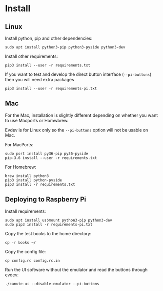 # Install

## Linux

Install python, pip and other dependencies:

    sudo apt install python3-pip python3-pyside python3-dev

Install other requirements: 

    pip3 install --user -r requirements.txt 

If you want to test and develop the direct button interface (`--pi-buttons`) then you will need extra packages

    pip3 install --user -r requirements-pi.txt

## Mac
For the Mac, installation is slightly different depending on whether you want to use Macports or Homwbrew.

Evdev is for Linux only so the `--pi-buttons` option will not be usable on Mac.

For MacPorts:

    sudo port install py36-pip py36-pyside
    pip-3.6 install --user -r requirements.txt

For Homebrew:

    brew install python3
    pip3 install python-pyside
    pip3 install -r requirements.txt


## Deploying to Raspberry Pi

Install requirements:

    sudo apt install usbmount python3-pip python3-dev
    sudo pip3 install -r requirements-pi.txt

Copy the test books to the home directory:

    cp -r books ~/

Copy the config file:

    cp config.rc config.rc.in 

Run the UI software without the emulator and read the buttons through evdev:

    ./canute-ui --disable-emulator --pi-buttons
